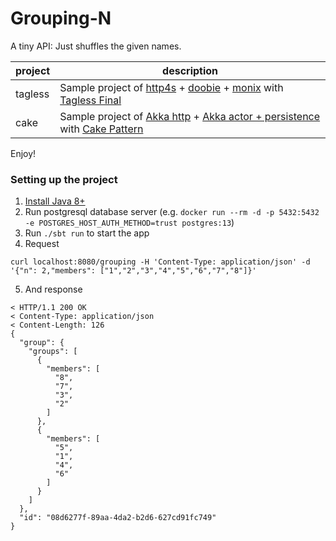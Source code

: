 # Grouping-N

A tiny API: Just shuffles the given names.

|project | description|
|--------|------------|
|tagless | Sample project of [http4s](https://http4s.org/) + [doobie](https://github.com/tpolecat/doobie) + [monix](https://monix.io/) with [Tagless Final](http://homes.sice.indiana.edu/ccshan/tagless/jfp.pdf)|
|cake    | Sample project of [Akka http](https://doc.akka.io/docs/akka-http/current/index.html) + [Akka actor + persistence](https://doc.akka.io/docs/akka/current/typed/actors.html) with [Cake Pattern](https://www.baeldung.com/scala/cake-pattern)|

Enjoy!

### Setting up the project

1. [Install Java 8+](https://jdk.java.net/)
1. Run postgresql database server (e.g. `docker run --rm -d -p 5432:5432 -e POSTGRES_HOST_AUTH_METHOD=trust postgres:13`)
1. Run `./sbt run` to start the app
1. Request 
```
curl localhost:8080/grouping -H 'Content-Type: application/json' -d '{"n": 2,"members": ["1","2","3","4","5","6","7","8"]}'
```
5. And response
```
< HTTP/1.1 200 OK
< Content-Type: application/json
< Content-Length: 126
{
  "group": {
    "groups": [
      {
        "members": [
          "8",
          "7",
          "3",
          "2"
        ]
      },
      {
        "members": [
          "5",
          "1",
          "4",
          "6"
        ]
      }
    ]
  },
  "id": "08d6277f-89aa-4da2-b2d6-627cd91fc749"
}

```
